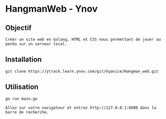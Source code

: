 # HangmanWeb - Ynov

## Objectif

    Créer un site web en Golang, HTML et CSS nous permettant de jouer au pendu sur un serveur local.

## Installation 

    git clone https://ytrack.learn.ynov.com/git/hyanice/Hangman_web.git

## Utilisation 

    go run main.go 

    Allez sur votre navigateur et entrez http://127.0.0.1:8080 dans la barre de recherche.
